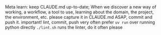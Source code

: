 Meta learn: keep CLAUDE.md up-to-date; When we discover a new way of working, a workflow, a tool to use, learning about the domain, the project, the environment, etc. please capture it in CLAUDE.md ASAP, commit and push it.
important! lint, commit, push very often
prefer `uv run` over running python directly
`./lint.sh` runs the linter, do it often please
